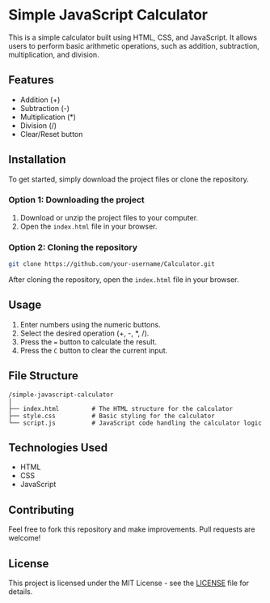 
# Simple JavaScript Calculator

This is a simple calculator built using HTML, CSS, and JavaScript. It allows users to perform basic arithmetic operations, such as addition, subtraction, multiplication, and division.

## Features

- Addition (+)
- Subtraction (-)
- Multiplication (*)
- Division (/)
- Clear/Reset button

## Installation

To get started, simply download the project files or clone the repository.

### Option 1: Downloading the project

1. Download or unzip the project files to your computer.
2. Open the `index.html` file in your browser.

### Option 2: Cloning the repository

```bash
git clone https://github.com/your-username/Calculator.git
```

After cloning the repository, open the `index.html` file in your browser.

## Usage

1. Enter numbers using the numeric buttons.
2. Select the desired operation (+, -, *, /).
3. Press the `=` button to calculate the result.
4. Press the `C` button to clear the current input.

## File Structure

```
/simple-javascript-calculator
│
├── index.html         # The HTML structure for the calculator
├── style.css          # Basic styling for the calculator
└── script.js          # JavaScript code handling the calculator logic
```

## Technologies Used

- HTML
- CSS
- JavaScript

## Contributing

Feel free to fork this repository and make improvements. Pull requests are welcome!

## License

This project is licensed under the MIT License - see the [LICENSE](LICENSE) file for details.

